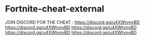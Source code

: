 # Fortnite-cheat-external

JOIN DISCORD FOR THE CHEAT : https://discord.gg/u4XWtvnyBD
https://discord.gg/u4XWtvnyBD
https://discord.gg/u4XWtvnyBD
https://discord.gg/u4XWtvnyBD
https://discord.gg/u4XWtvnyBD
